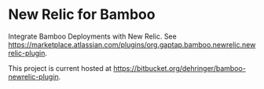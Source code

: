 # New Relic for Bamboo

Integrate Bamboo Deployments with New Relic. See https://marketplace.atlassian.com/plugins/org.gaptap.bamboo.newrelic.newrelic-plugin.

This project is current hosted at https://bitbucket.org/dehringer/bamboo-newrelic-plugin.
